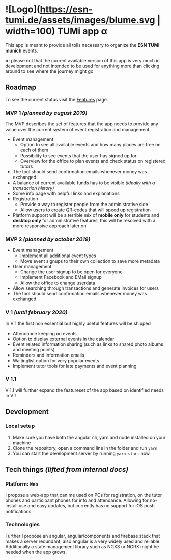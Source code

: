 # ![Logo](https://esn-tumi.de/assets/images/blume.svg | width=100) TUMi app **α**

This app is meant to provide all tolls necessary to organize the **ESN TUMi munich** events.

**α**: please not that the current available version of this app is very much in development and not intended to be used for anything more than clicking around to see where the journey might go

## Roadmap

To see the current status visit the [Features](/FEATURES.md) page.

### MVP 1 _(planned by august 2019)_

The MVP describes the set of features that the app needs to provide any value over the current system of event registration and management.

- Event management
  - Option to see all available events and how many places are free on each of them
  - Possibility to see events that the user has signed up for
  - Overview for the office to plan events and check status on registered tutors
- The tool should send confirmation emails whenever money was exchanged
- A balance of current available funds has to be visible _(ideally with a transaction history)_
- Some info page with helpful links and explanations
- Registration
  - Provide a way to register people from the administrative side
  - Allow users to create QR-codes that will speed up registration
- Platform support will be a terrible mix of **mobile only** for students and **desktop only** for administrative features, this will be resolved with a more responsive approach later on

### MVP 2 _(planned by october 2019)_

- Event management
  - Implement all additional event types
  - Move event signups to their own collection to save more metadata
- User management
  - Change the user signup to be open for everyone
  - Implement Facebook and EMail signup
  - Allow the office to change userdata
- Allow searching through transactions and generate invoices for users
- The tool should send confirmation emails whenever money was exchanged

### V 1 _(until february 2020)_

In V 1 the first non essential but highly useful features will be shipped

- Attendance keeping on events
- Option to display external events in the calendar
- Event related information sharing (such as links to shared photo albums and meeting points)
- Reminders and information emails
- Waitinglist option for very popular events
- Implement tutor tools for late payments and event planning

### V 1.1

V 1.1 will further expand the featureset of the app based on identified needs in V 1

## Development

### Local setup

1.  Make sure you have both the angular cli, yarn and node installed on your machine
1.  Clone the repository, open a command line in the folder and run `yarn`
1.  You can start the development server by running `yarn start` now

## Tech things _(lifted from internal docs)_

### Platform: `Web`

I propose a web-app that can me used on PCs for registration, on the tutor phones and participant phones for info and attendance. Allowing for no-install use and easy updates, but currently has no support for iOS push notifications.

### Technologies

Further I propose an angular, angular/components and firebase stack that makes a server redundant, also angular is a very widely used and reliable. Additionally a state management library such as NGXS or NGRX might be needed when the app grows.
